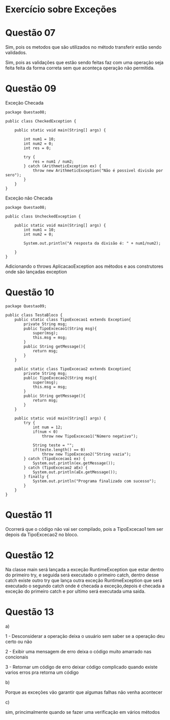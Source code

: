 # Exercício sobre Exceções

# Questão 07

Sim, pois os metodos que são utilizados no método transferir estão sendo validados.

Sim, pois as validações que estão sendo feitas faz com uma operação seja feita feita
da forma correta sem que aconteça operação não permitida.

# Questão 09

Exceção Checada

    package Questao08;
    
    public class CheckedException {
    
        public static void main(String[] args) {
    
            int num1 = 10;
            int num2 = 0;
            int res = 0;
    
            try {
                res = num1 / num2;
            } catch (ArithmeticException ex) {
                throw new ArithmeticException("Não é possivel divisão por sero");
            }
        }
    }


Exceção não Checada

    package Questao08;

    public class UncheckedException {
    
        public static void main(String[] args) {
            int num1 = 10;
            int num2 = 0;
    
            System.out.println("A resposta da divisão é: " + num1/num2);
    
        }
    }


Adicionando o throws AplicacaoException aos métodos e aos construtores onde
são lançadas exception

# Questão 10

    package Questao09;

    public class TestaBloco {
        public static class TipoExcecao1 extends Exception{
            private String msg;
            public TipoExcecao1(String msg){
                super(msg);
                this.msg = msg;
            }
            public String getMessage(){
                return msg;
            }
        }

        public static class TipoExcecao2 extends Exception{
            private String msg;
            public TipoExcecao2(String msg){
                super(msg);
                this.msg = msg;
            }
            public String getMessage(){
                return msg;
            }
        }

        public static void main(String[] args) {
            try {
                int num = 12;
                if(num < 0)
                    throw new TipoExcecao1("Número negativo");
    
                String teste = "";
                if(teste.length() == 0)
                    throw new TipoExcecao2("String vazia");
            } catch (TipoExcecao1 ex) {
                System.out.println(ex.getMessage());
            } catch (TipoExcecao2 aEx) {
                System.out.println(aEx.getMessage());
            } finally {
                System.out.println("Programa finalizado com sucesso");
            }
        }
    }   

# Questão 11

Ocorrerá que o código não vai ser compilado, pois a TipoExcecao1 tem
ser depois da TipoExcecao2 no bloco.

# Questão 12

Na classe main será lançada a exceção RuntimeException que estar dentro do
primeiro try, e seguida será executado o primeiro catch, dentro desse catch
existe outro try que lança outra exceção RuntimeException que será executado o 
segundo catch onde é checada a exceção,depois é checada a exceção do primeiro
catch e por ultimo será executada uma saida.

# Questão 13

a)  

1 - Desconsiderar a operação deixa o usuário sem saber se a operação deu certo ou não
    
2 - Exibir uma mensagem de erro deixa o código muito amarrado nas concionais
    
3 - Retornar um código de erro deixar código complicado quando existe varios erros
pra retorna um código

b)

Porque as exceções vão garantir que algumas falhas não venha acontecer

c)

sim, princimalmente quando se fazer uma verificação em vários métodos
